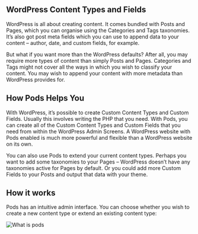 <script>{
    "title": "What is Pods?"
    }
</script>

## WordPress Content Types and Fields

WordPress is all about creating content. It comes bundled with Posts and Pages, which you can organise using the Categories and Tags taxonomies. It’s also got post meta fields which you can use to append data to your content – author, date, and custom fields, for example.

But what if you want more than the WordPress defaults? After all, you may require more types of content than simply Posts and Pages. Categories and Tags might not cover all the ways in which you wish to classify your content. You may wish to append your content with more metadata than WordPress provides for.

## How Pods Helps You

With WordPress, it’s possible to create Custom Content Types and Custom Fields. Usually this involves writing the PHP that you need. With Pods, you can create all of the Custom Content Types and Custom Fields that you need from within the WordPress Admin Screens. A WordPress website with Pods enabled is much more powerful and flexible than a WordPress website on its own.

You can also use Pods to extend your current content types. Perhaps you want to add some taxonomies to your Pages – WordPress doesn’t have any taxonomies active for Pages by default. Or you could add more Custom Fields to your Posts and output that data with your theme.

## How it works

Pods has an intuitive admin interface. You can choose whether you wish to create a new content type or extend an existing content type:

![What is pods](/resources/learn/what-is-pods-1.jpg)
